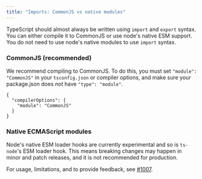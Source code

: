 ```yaml
---
title: "Imports: CommonJS vs native modules"
---
```


TypeScript should almost always be written using `import` and `export` syntax.  You can either compile it to CommonJS or use node's native ESM support.  You do not need to use node's native modules to use `import` syntax.

### CommonJS (recommended)

We recommend compiling to CommonJS.  To do this, you must set `"module": "CommonJS"` in your `tsconfig.json` or compiler options, and make sure your package.json does *not* have `"type": "module"`.

```
{
  "compilerOptions": {
    "module": "CommonJS"
  }
}
```

### Native ECMAScript modules

Node's native ESM loader hooks are currently experimental and so is `ts-node`'s ESM loader hook.  This means breaking changes may happen in minor and patch releases, and it is not recommended for production.

For usage, limitations, and to provide feedback, see [#1007](https://github.com/TypeStrong/ts-node/issues/1007).
